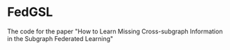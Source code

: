 # FedGSL
The code for the paper "How to Learn Missing Cross-subgraph Information in the Subgraph Federated Learning"
